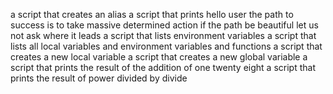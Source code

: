 a script that creates an alias
a script that prints hello user
the path to success is to take massive determined action
if the path be beautiful let us not ask where it leads
a script that lists environment variables
a script that lists all local variables and environment variables and functions
a script that creates a new local variable
a script that creates a new global variable
a script that prints the result of the addition of one twenty eight
a script that prints the result of power divided by divide  
